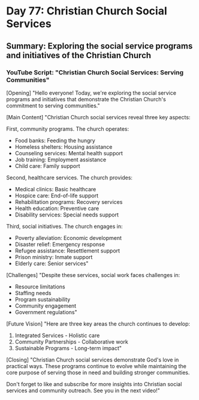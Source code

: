 # Day 77: Christian Church Social Services
## Summary: Exploring the social service programs and initiatives of the Christian Church

### YouTube Script: "Christian Church Social Services: Serving Communities"

[Opening]
"Hello everyone! Today, we're exploring the social service programs and initiatives that demonstrate the Christian Church's commitment to serving communities."

[Main Content]
"Christian Church social services reveal three key aspects:

First, community programs. The church operates:
- Food banks: Feeding the hungry
- Homeless shelters: Housing assistance
- Counseling services: Mental health support
- Job training: Employment assistance
- Child care: Family support

Second, healthcare services. The church provides:
- Medical clinics: Basic healthcare
- Hospice care: End-of-life support
- Rehabilitation programs: Recovery services
- Health education: Preventive care
- Disability services: Special needs support

Third, social initiatives. The church engages in:
- Poverty alleviation: Economic development
- Disaster relief: Emergency response
- Refugee assistance: Resettlement support
- Prison ministry: Inmate support
- Elderly care: Senior services"

[Challenges]
"Despite these services, social work faces challenges in:
- Resource limitations
- Staffing needs
- Program sustainability
- Community engagement
- Government regulations"

[Future Vision]
"Here are three key areas the church continues to develop:

1. Integrated Services - Holistic care
2. Community Partnerships - Collaborative work
3. Sustainable Programs - Long-term impact"

[Closing]
"Christian Church social services demonstrate God's love in practical ways. These programs continue to evolve while maintaining the core purpose of serving those in need and building stronger communities.

Don't forget to like and subscribe for more insights into Christian social services and community outreach. See you in the next video!" 